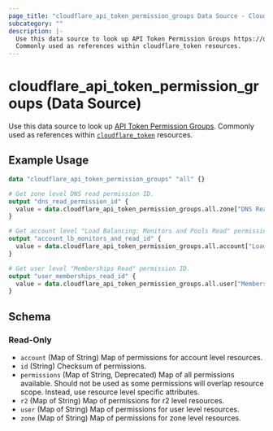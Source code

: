 ```yaml
---
page_title: "cloudflare_api_token_permission_groups Data Source - Cloudflare"
subcategory: ""
description: |-
  Use this data source to look up API Token Permission Groups https://developers.cloudflare.com/api/tokens/create/permissions.
  Commonly used as references within cloudflare_token resources.
---
```


# cloudflare_api_token_permission_groups (Data Source)

Use this data source to look up [API Token Permission Groups](https://developers.cloudflare.com/api/tokens/create/permissions).
Commonly used as references within [`cloudflare_token`](/docs/providers/cloudflare/r/api_token.html) resources.

## Example Usage

```terraform
data "cloudflare_api_token_permission_groups" "all" {}

# Get zone level DNS read permission ID.
output "dns_read_permission_id" {
  value = data.cloudflare_api_token_permission_groups.all.zone["DNS Read"] // 82e64a83756745bbbb1c9c2701bf816b
}

# Get account level "Load Balancing: Monitors and Pools Read" permission ID.
output "account_lb_monitors_and_read_id" {
  value = data.cloudflare_api_token_permission_groups.all.account["Load Balancing: Monitors and Pools Read"] // 9d24387c6e8544e2bc4024a03991339f
}

# Get user level "Memberships Read" permission ID.
output "user_memberships_read_id" {
  value = data.cloudflare_api_token_permission_groups.all.user["Memberships Read"] // 3518d0f75557482e952c6762d3e64903
}
```

<!-- schema generated by tfplugindocs -->
## Schema

### Read-Only

- `account` (Map of String) Map of permissions for account level resources.
- `id` (String) Checksum of permissions.
- `permissions` (Map of String, Deprecated) Map of all permissions available. Should not be used as some permissions will overlap resource scope. Instead, use resource level specific attributes.
- `r2` (Map of String) Map of permissions for r2 level resources.
- `user` (Map of String) Map of permissions for user level resources.
- `zone` (Map of String) Map of permissions for zone level resources.


